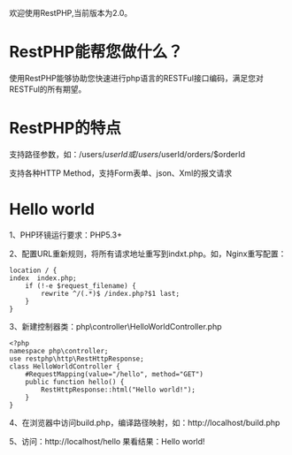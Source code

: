 欢迎使用RestPHP,当前版本为2.0。

# RestPHP能帮您做什么？
使用RestPHP能够协助您快速进行php语言的RESTFul接口编码，满足您对RESTFul的所有期望。

# RestPHP的特点
支持路径参数，如：/users/$userId 或 /users/$userId/orders/$orderId

支持各种HTTP Method，支持Form表单、json、Xml的报文请求

# Hello world
1、PHP环镜运行要求：PHP5.3+

2、配置URL重新规则，将所有请求地址重写到indxt.php。如，Nginx重写配置：

    location / {
	index  index.php;
        if (!-e $request_filename) {            
            rewrite ^/(.*)$ /index.php?$1 last;                
        }            
    }

3、新建控制器类：php\controller\HelloWorldController.php

    <?php
    namespace php\controller;
    use restphp\http\RestHttpResponse;
    class HelloWorldController {
        #RequestMapping(value="/hello", method="GET")
        public function hello() {
            RestHttpResponse::html("Hello world!");
        }
    }

4、在浏览器中访问build.php，编译路径映射，如：http://localhost/build.php

5、访问：http://localhost/hello 果看结果：Hello world!
